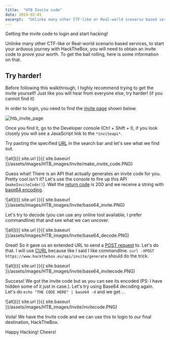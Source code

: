 ```yaml
---
title:  "HTB Invite code"
date: 2019-02-01
excerpt:  "Unlinke many other CTF-like or Real-world scenario based services, to start your arduous journey with HackTheBox, you will need to obtain an invite code to prove your worth. To get the ball rolling, here is some information on that."
---
```

Getting the invite code to login and start hacking!

Unlinke many other CTF-like or Real-world scenario based services, to start your arduous journey with HackTheBox, you will need to obtain an invite code to prove your worth. To get the ball rolling, here is some information on that.

## Try harder!

Before following this walkthrough, I highly recommend trying to get the invite yourself! Just like you will hear from everyone else, try harder! (if you cannot find it)

In order to login, you need to find the [invite page](https://www.hackthebox.eu/invite) shown below.

<img src="{{ site.url }}{{ site.baseurl }}/assets/images/HTB_images/Invite/invite_page.PNG" alt="htb_invite_page">

Once you find it, go to the Developer console (Ctrl + Shift + I), if you look closely you will see a JavaScript link to the `*inviteapi*`.

Try pasting the specified [URL](https://www.hackthebox.eu/js/inviteapi.min.js) in the search bar and let's see what we find out.

![alt]({{ site.url }}{{ site.baseurl }}/assets/images/HTB_images/Invite/make_invite_code.PNG)

Guess what! There is an API that actually generates an invite code for you. Pretty cool isn't it? Let's use the console to fire up this API (`makeInviteCode()`). Well the [return code](https://www.restapitutorial.com/httpstatuscodes.html) is 200 and we receive a string with [base64 encoding](https://en.wikipedia.org/wiki/Base64).

![alt]({{ site.url }}{{ site.baseurl }}/assets/images/HTB_images/Invite/base64_invite.PNG)

Let's try to decode (you can use any online tool available, I prefer commandline) that and see what we can uncover.

![alt]({{ site.url }}{{ site.baseurl }}/assets/images/HTB_images/Invite/base64_decode.PNG)

Great! So it gave us an extended URL to send a [POST request](https://en.wikipedia.org/wiki/POST_(HTTP)) to. Let's do that. I will use [CURL](https://curl.haxx.se/docs/httpscripting.html) because like I said I like commandline. `curl -XPOST https://www.hackthebox.eu/api/invite/generate` should do the trick.

![alt]({{ site.url }}{{ site.baseurl }}/assets/images/HTB_images/Invite/base64_invitecode.PNG)

Success! We got the invite code but as you can see its encoded (PS: I have hidden some of it just in case.). Let's try using Base64 decoding again. Let's do `echo "THE CODE HERE" | base64 -d` and we get ...

![alt]({{ site.url }}{{ site.baseurl }}/assets/images/HTB_images/Invite/invitecode.PNG)

Voila! We have the Invite code and we can use this to login to our final destination, HackTheBox.

Happy Hacking! Cheers!
